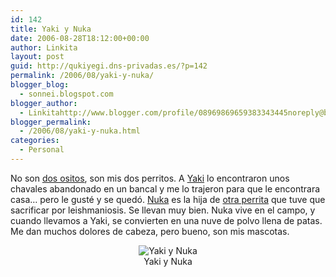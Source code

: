 ```yaml
---
id: 142
title: Yaki y Nuka
date: 2006-08-28T18:12:00+00:00
author: Linkita
layout: post
guid: http://qukiyegi.dns-privadas.es/?p=142
permalink: /2006/08/yaki-y-nuka/
blogger_blog:
  - sonnei.blogspot.com
blogger_author:
  - Linkitahttp://www.blogger.com/profile/08969869659383343445noreply@blogger.com
blogger_permalink:
  - /2006/08/yaki-y-nuka.html
categories:
  - Personal
---
```

No son [dos ositos](http://www.bouba-le-petit-ourson.com/img/histoire/21.jpg), son mis dos perritos. A [Yaki](http://sonnei.blogspot.com/2006/04/yaki.html) lo encontraron unos chavales abandonado en un bancal y me lo trajeron para que le encontrara casa&#8230; pero le gusté y se quedó. [Nuka](http://sonnei.blogspot.com/2005/09/nuka.html) es la hija de [otra perrita](http://sonnei.blogspot.com/2005/09/adis-mi-leela.html) que tuve que sacrificar por leishmaniosis. Se llevan muy bien. Nuka vive en el campo, y cuando llevamos a Yaki, se convierten en una nuve de polvo llena de patas. Me dan muchos dolores de cabeza, pero bueno, son mis mascotas.

<div style="text-align: center;">
  <img src="http://i7.photobucket.com/albums/y261/linkitab/yakiynuka.jpg" alt="Yaki y Nuka" border="0" /><br />Yaki y Nuka
</div>